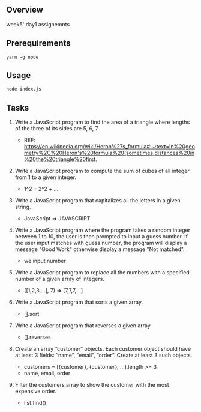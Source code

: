 ## Overview

week5' day1 assignemnts

## Prerequirements

```
yarn -g node
```

## Usage

```
node index.js
```

## Tasks

1. Write a JavaScript program to find the area of a triangle where lengths of the three of its sides are 5, 6, 7.

   - REF: https://en.wikipedia.org/wiki/Heron%27s_formula#:~:text=In%20geometry%2C%20Heron's%20formula%20(sometimes,distances%20in%20the%20triangle%20first.

2. Write a JavaScript program to compute the sum of cubes of all integer from 1 to a given integer.

   - 1^2 + 2^2 + ...

3. Write a JavaScript program that capitalizes all the letters in a given string.

   - JavaScript => JAVASCRIPT

4. Write a JavaScript program where the program takes a random integer between 1 to 10, the user is then prompted to input a guess number. If the user input matches with guess number, the program will display a message &quot;Good Work&quot; otherwise display a message &quot;Not matched&quot;.
   - we input number
5. Write a JavaScript program to replace all the numbers with a specified number of a given array of integers.
   - ([1,2,3,...], 7) => [7,7,7,...]
6. Write a JavaScript program that sorts a given array.
   - [].sort
7. Write a JavaScript program that reverses a given array
   - [].reverses
8. Create an array “customer” objects. Each customer object should have at least 3 fields: “name”, “email”, “order”. Create at least 3 such objects.
   - customers = [{customer}, {customer}, ...].length >= 3
   - name, email, order
9. Filter the customers array to show the customer with the most expensive order.
   - list.find()
